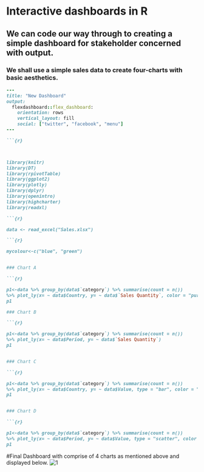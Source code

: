 # Interactive dashboards in R
## We can code our way through to creating a simple dashboard for stakeholder concerned with output.
### We shall use a simple sales data to create four-charts with basic aesthetics.
```ruby
---
title: "New Dashboard"
output: 
  flexdashboard::flex_dashboard:
    orientation: rows
    vertical_layout: fill
    social: ["twitter", "facebook", "menu"]
---

```{r}



library(knitr)
library(DT)
library(rpivotTable)
library(ggplot2)
library(plotly)
library(dplyr)
library(openintro)
library(highcharter)
library(readxl)

```

```ruby
```{r}

data <- read_excel("Sales.xlsx")

```
``` ruby
```{r}

mycolour<-c("blue", "green")

```
```ruby

### Chart A

```{r}

p1<-data %>% group_by(data$`category`) %>% summarise(count = n())
%>% plot_ly(x= ~ data$Country, y= ~ data$`Sales Quantity`, color = "purple")
p1
```

```ruby
### Chart B

```{r}

p1<-data %>% group_by(data$`category`) %>% summarise(count = n())
%>% plot_ly(x= ~ data$Period, y= ~ data$`Sales Quantity`)
p1
```
```ruby

### Chart C

```{r}

p1<-data %>% group_by(data$`category`) %>% summarise(count = n())
%>% plot_ly(x= ~ data$Country, y= ~ data$Value, type = "bar", color = "blue")
p1
```

```ruby

### Chart D

```{r}

p1<-data %>% group_by(data$`category`) %>% summarise(count = n()) 
%>% plot_ly(x= ~ data$Period, y= ~ data$Value, type = "scatter", color = "green")
p1

```
#Final Dashboard with comprise of 4 charts as mentioned above and displayed below.
![1](https://user-images.githubusercontent.com/104814594/167584188-398b158c-6ae0-4ccf-a1fa-7bb342fcf51b.JPG)




